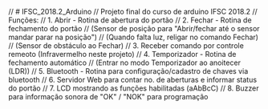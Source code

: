 // # IFSC_2018.2_Arduino
// Projeto final do curso de arduino IFSC 2018.2
// Funções:
// 1. Abrir - Rotina de abertura do portão
// 2. Fechar - Rotina de fechamento do portão
//    (Sensor de posição para "Abrir/fechar até o sensor mandar parar na posição")
//    (Quando falta luz, religar no comando Fechar)
//    (Sensor de obstáculo ao Fechar)
// 3. Receber comando por controle remeoto (Infravermelho neste projeto)
// 4. Temporizador - Rotina de fechamento automático
//    (Entrar no modo Temporizador ao anoitecer (LDR))
// 5. Bluetooth - Rotina para configuração/cadastro de chaves via bluetooth
// 6. Servidor Web para contar no. de aberturas e informar status do portão
// 7. LCD mostrando as funções habilitadas (aAbBcC)
// 8. Buzzer para informação sonora de "OK" / "NOK" para programação
